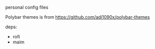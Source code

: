 personal config files

Polybar themes is from https://github.com/adi1090x/polybar-themes

deps:

- rofi
- maim


